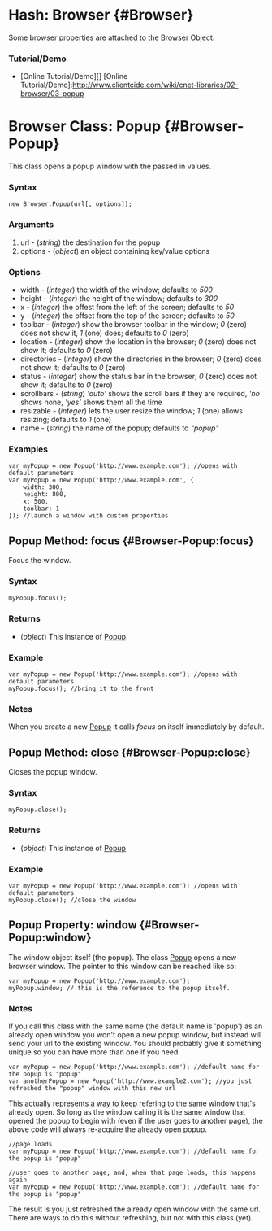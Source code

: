 Hash: Browser {#Browser}
========================

Some browser properties are attached to the [Browser][] Object.

### Tutorial/Demo

* [Online Tutorial/Demo][]
[Online Tutorial/Demo]:http://www.clientcide.com/wiki/cnet-libraries/02-browser/03-popup

Browser Class: Popup {#Browser-Popup}
=====================================

This class opens a popup window with the passed in values.

### Syntax

	new Browser.Popup(url[, options]);

### Arguments

1. url - (*string*) the destination for the popup
2. options - (*object*) an object containing key/value options

### Options

* width - (*integer*) the width of the window; defaults to *500*
* height - (*integer*) the height of the window; defaults to *300*
* x - (*integer*) the offest from the left of the screen; defaults to *50*
* y - (*integer*) the offset from the top of the screen; defaults to *50*
* toolbar - (*integer*) show the browser toolbar in the window; *0* (zero) does not show it, *1* (one) does; defaults to *0* (zero)
* location - (*integer*) show the location in the browser; *0* (zero) does not show it; defaults to *0* (zero)
* directories - (*integer*) show the directories in the browser; *0* (zero) does not show it; defaults to *0* (zero)
* status - (*integer*) show the status bar in the browser; *0* (zero) does not show it; defaults to *0* (zero)
* scrollbars - (*string*) *'auto'* shows the scroll bars if they are required, *'no'* shows none, *'yes'* shows them all the time
* resizable - (*integer*) lets the user resize the window; *1* (one) allows resizing; defaults to *1* (one)
* name - (*string*) the name of the popup; defaults to *"popup"*

### Examples

	var myPopup = new Popup('http://www.example.com'); //opens with default parameters
	var myPopup = new Popup('http://www.example.com', {
		width: 300,
		height: 800,
		x: 500,
		toolbar: 1
	}); //launch a window with custom properties

Popup Method: focus {#Browser-Popup:focus}
------------------------------------------

Focus the window.

### Syntax

	myPopup.focus();

### Returns

* (*object*) This instance of [Popup][].

### Example

	var myPopup = new Popup('http://www.example.com'); //opens with default parameters
	myPopup.focus(); //bring it to the front

### Notes

When you create a new [Popup][] it calls *focus* on itself immediately by default.

Popup Method: close {#Browser-Popup:close}
------------------------------------------

Closes the popup window.

### Syntax

	myPopup.close();

### Returns

* (*object*) This instance of [Popup][]

### Example
	var myPopup = new Popup('http://www.example.com'); //opens with default parameters
	myPopup.close(); //close the window

Popup Property: window {#Browser-Popup:window}
----------------------------------------------

The window object itself (the popup). The class [Popup][] opens a new browser window. The pointer to this window can be reached like so:

	var myPopup = new Popup('http://www.example.com');
	myPopup.window; // this is the reference to the popup itself.

### Notes

If you call this class with the same name (the default name is 'popup') as an already open window	you won't open a new popup window, but instead will send your url to the existing window. You should probably give it something unique so you can have more than one if you need. 

	var myPopup = new Popup('http://www.example.com'); //default name for the popup is "popup"
	var anotherPopup = new Popup('http://www.example2.com'); //you just refreshed the "popup" window with this new url

This actually represents a way to keep refering to the same window that's already open. So long as the window 	calling it is the same window that opened the popup to begin with (even if the user goes to another page), the above code will always re-acquire the already open popup.

	//page loads
	var myPopup = new Popup('http://www.example.com'); //default name for the popup is "popup"
	
	//user goes to another page, and, when that page loads, this happens again
	var myPopup = new Popup('http://www.example.com'); //default name for the popup is "popup"

The result is you just refreshed the already open window with the same url. There are ways to do this	without refreshing, but not with this class (yet).

[Popup]: #Browser-Popup
[Browser]: http://docs.mootools.net/Core/Browser
